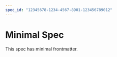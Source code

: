 ```yaml
---
spec_id: "12345678-1234-4567-8901-123456789012"
---
```


# Minimal Spec

This spec has minimal frontmatter.
